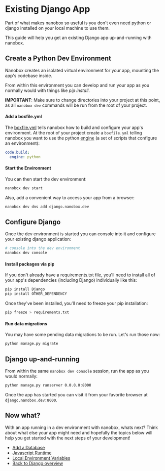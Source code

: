 # Existing Django App
Part of what makes nanobox so useful is you don't even need python or django installed on your local machine to use them.

This guide will help you get an existing Django app up-and-running with nanobox.

## Create a Python Dev Environment
Nanobox creates an isolated virtual environment for your app, mounting the app's codebase inside.

From within this environment you can develop and run your app as you normally would with things like *pip install*.

**IMPORTANT**: Make sure to change directories into your project at this point, as all `nanobox dev` commands will be run from the root of your project.

#### Add a boxfile.yml
The <a href="https://docs.nanobox.io/boxfile/" target="\_blank">boxfile.yml</a> tells nanobox how to build and configure your app's environment. At the root of your project create a `boxfile.yml` telling nanobox you want to use the python <a href="https://docs.nanobox.io/engines/" target="\_blank">engine</a> (a set of scripts that configure an environment):

```yaml
code.build:
  engine: python
```

#### Start the Environment
You can then start the dev environment:

```bash
nanobox dev start
```

Also, add a convenient way to access your app from a browser:

```bash
nanobox dev dns add django.nanobox.dev
```

## Configure Django
Once the dev environment is started you can console into it and configure your existing django application:

```bash
# console into the dev environment
nanobox dev console

```

#### Install packages via pip
If you don't already have a requirements.txt file, you'll need to install all of your app's dependencies (including Django) individually like this:

```bash
pip install Django
pip install OTHER_DEPENDENCY
```

Once they've been installed, you'll need to freeze your pip installation:

```bash
pip freeze > requirements.txt
```

#### Run data migrations

You may have some pending data migrations to be run. Let's run those now:

```bash
python manage.py migrate
```

## Django up-and-running
From within the same `nanobox dev console` session, run the app as you would normally:

```bash
python manage.py runserver 0.0.0.0:8000
```

Once the app has started you can visit it from your favorite browser at `django.nanobox.dev:8000`.

## Now what?
With an app running in a dev environment with nanobox, whats next? Think about what else your app might need and hopefully the topics below will help you get started with the next steps of your development!

* [Add a Database](/python/django/add-a-database)
* [Javascript Runtime](/python/django/javascript-runtime)
* [Local Environment Variables](/python/django/local-evars)
* [Back to Django overview](/python/django)
